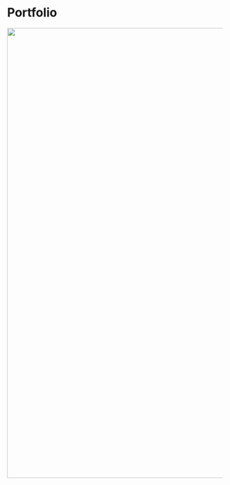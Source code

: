 # Portfolio

<img src="https://xnwqqa.ch.files.1drv.com/y4mWAI8a48WSy4aUO8yVg-2y6t8W7B8rdKTjq0pmW1K6PgTvn6qmQWO2_aIjOR9YTJV4ilXNfhcbX1aRjmKewPzynW0STeXqpPD_lpUBYFR3Tc3RPfr4PJ1R1JuXR-lpr8VSH4QDOp8gs18ce51T9GzipsdSmbrNV8K5MR3LUwsDy4qNcKrhpOXrhYV4k_7TRzVXvjGrrbbbDGCMquGiGlj_g?width=1165&height=1284&cropmode=none" width="900" height="1050" />
